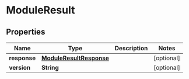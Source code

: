 
# ModuleResult

## Properties
Name | Type | Description | Notes
------------ | ------------- | ------------- | -------------
**response** | [**ModuleResultResponse**](ModuleResultResponse.md) |  |  [optional]
**version** | **String** |  |  [optional]



